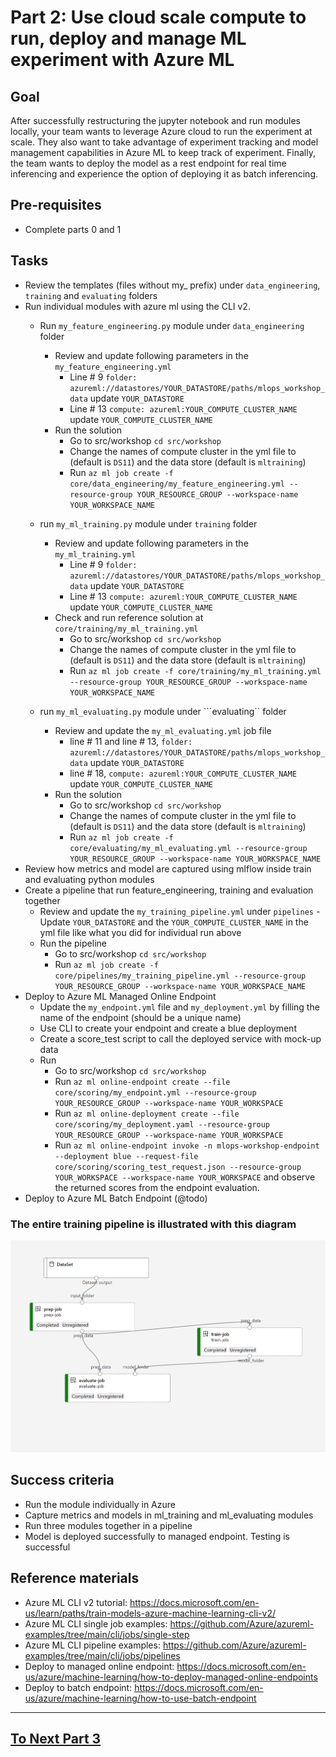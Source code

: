 
# Part 2: Use cloud scale compute to run, deploy and manage ML experiment with Azure ML

## Goal 
After successfully restructuring the jupyter notebook and run modules locally, your team wants to leverage Azure cloud to run the experiment at scale.
They also want to take advantage of experiment tracking and model management capabilities in Azure ML to keep track of experiment. 
Finally, the team wants to deploy the model as a rest endpoint for real time inferencing and experience the option of deploying it as batch inferencing.

## Pre-requisites
- Complete parts 0 and 1

## Tasks
- Review the templates (files without my_ prefix) under ```data_engineering```, ```training``` and   ```evaluating``` folders
- Run individual modules with azure ml using the CLI v2. 
    - Run ```my_feature_engineering.py``` module under ```data_engineering``` folder
        - Review and update following parameters in the ```my_feature_engineering.yml```
            - Line # 9 ```folder: azureml://datastores/YOUR_DATASTORE/paths/mlops_workshop_data``` update ```YOUR_DATASTORE``` 
            - Line # 13 ```compute: azureml:YOUR_COMPUTE_CLUSTER_NAME``` update ```YOUR_COMPUTE_CLUSTER_NAME```
        - Run the solution
            - Go to src/workshop ```cd src/workshop```
            - Change the names of compute cluster in the yml file to (default is ```DS11```) and the data store (default is ```mltraining```)
            - Run ```az ml job create -f core/data_engineering/my_feature_engineering.yml --resource-group YOUR_RESOURCE_GROUP --workspace-name YOUR_WORKSPACE_NAME```

    - run ```my_ml_training.py``` module under ```training``` folder
        - Review and update following parameters in the ```my_ml_training.yml```
            - Line # 9 ```folder: azureml://datastores/YOUR_DATASTORE/paths/mlops_workshop_data``` update ```YOUR_DATASTORE``` 
            - Line # 13 ```compute: azureml:YOUR_COMPUTE_CLUSTER_NAME``` update ```YOUR_COMPUTE_CLUSTER_NAME```
        - Check and run reference solution at ```core/training/my_ml_training.yml```
            - Go to src/workshop ```cd src/workshop```
            - Change the names of compute cluster in the yml file to (default is ```DS11```) and the data store (default is ```mltraining```)
            - Run ```az ml job create -f core/training/my_ml_training.yml --resource-group YOUR_RESOURCE_GROUP --workspace-name YOUR_WORKSPACE_NAME```
    - run ```my_ml_evaluating.py``` module under ```evaluating`` folder
        - Review and update the ```my_ml_evaluating.yml``` job file
            - line # 11 and line # 13, ```folder: azureml://datastores/YOUR_DATASTORE/paths/mlops_workshop_data``` update ```YOUR_DATASTORE``` 
            - line # 18, ```compute: azureml:YOUR_COMPUTE_CLUSTER_NAME``` update ```YOUR_COMPUTE_CLUSTER_NAME```
        - Run the solution 
            - Go to src/workshop ```cd src/workshop```
            - Change the names of compute cluster in the yml file to (default is ```DS11```) and the data store (default is ```mltraining```)
            - Run ```az ml job create -f core/evaluating/my_ml_evaluating.yml --resource-group YOUR_RESOURCE_GROUP --workspace-name YOUR_WORKSPACE_NAME```
- Review how metrics and  model are captured using mlflow inside train and evaluating python modules
- Create a pipeline that run feature_engineering, training and evaluation together
    - Review and update the ```my_training_pipeline.yml``` under ```pipelines``` 
            - Update ```YOUR_DATASTORE```  and the ```YOUR_COMPUTE_CLUSTER_NAME``` in the yml file like what you did for individual run above
    - Run the pipeline  
        - Go to src/workshop ```cd src/workshop```
        - Run ```az ml job create -f core/pipelines/my_training_pipeline.yml --resource-group YOUR_RESOURCE_GROUP --workspace-name YOUR_WORKSPACE_NAME```
- Deploy to Azure ML Managed Online Endpoint
    - Update the ```my_endpoint.yml``` file and ```my_deployment.yml``` by filling the name of the endpoint (should be a unique name)
    - Use CLI to create your endpoint and create a blue deployment 
    - Create a score_test script to call the deployed service with mock-up data
    - Run 
        - Go to src/workshop ```cd src/workshop```
        - Run ```az ml online-endpoint create --file core/scoring/my_endpoint.yml --resource-group YOUR_RESOURCE_GROUP --workspace-name YOUR_WORKSPACE```
        - Run ```az ml online-deployment create --file core/scoring/my_deployment.yaml --resource-group YOUR_RESOURCE_GROUP --workspace-name YOUR_WORKSPACE```
        - Run ```az ml online-endpoint invoke -n mlops-workshop-endpoint --deployment blue --request-file core/scoring/scoring_test_request.json --resource-group YOUR_WORKSPACE --workspace-name YOUR_WORKSPACE``` and observe the returned scores from the endpoint evaluation.
- Deploy to Azure ML Batch Endpoint (@todo)

### The entire training pipeline is illustrated with this diagram

![training_pipeline](images/training_pipeline.png)
## Success criteria
- Run the module individually in Azure 
- Capture metrics and models in ml_training and ml_evaluating modules
- Run three modules together in a pipeline
- Model is deployed successfully to managed endpoint. Testing is successful


## Reference materials
- Azure ML CLI v2 tutorial: https://docs.microsoft.com/en-us/learn/paths/train-models-azure-machine-learning-cli-v2/
- Azure ML CLI single job examples: https://github.com/Azure/azureml-examples/tree/main/cli/jobs/single-step
- Azure ML CLI pipeline examples: https://github.com/Azure/azureml-examples/tree/main/cli/jobs/pipelines
- Deploy to managed online endpoint: https://docs.microsoft.com/en-us/azure/machine-learning/how-to-deploy-managed-online-endpoints
- Deploy to batch endpoint: https://docs.microsoft.com/en-us/azure/machine-learning/how-to-use-batch-endpoint

---

## [To Next Part 3](part_3.md)
